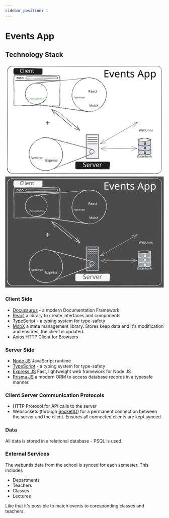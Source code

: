 ```yaml
---
sidebar_position: 1
---
```


# Events App

## Technology Stack

![](images/events-app-architecture.svg#gh-light-mode-only)![](images/events-app-architecture-dark.svg#gh-dark-mode-only)

### Client Side

- [Docusaurus](https://docusaurus.io/) - a modern Documentation Framework
- [React](https://react.dev/) a library to create interfaces and components
- [TypeScript](https://www.typescriptlang.org/) - a typing system for type-safety
- [MobX](https://mobx.js.org/README.html) a state management library. Stores keep data and it's modification and ensures, the client is updated.
- [Axios](https://axios-http.com/docs/intro) HTTP Client for Browsers


### Server Side
- [Node JS](https://nodejs.org/) JavaScript runtime
- [TypeScript](https://www.typescriptlang.org/) - a typing system for type-safety
- [Express JS](https://expressjs.com/) Fast, lightweight web framework for Node JS
- [Prisma JS](https://www.prisma.io/) a modern ORM to access database records in a typesafe manner.


### Client Server Communication Protocols
- HTTP Protocol for API calls to the server
- Websockets (through [SocketIO](https://socket.io/)) for a permanent connection between the server and the client. Ensures all connected clients are kept synced.

### Data
All data is stored in a relational database - PSQL is used.

### External Services
The webuntis data from the school is synced for each semester. This includes
- Departments
- Teachers
- Classes
- Lectures

Like that it's possible to match events to coresponding classes and teachers.
